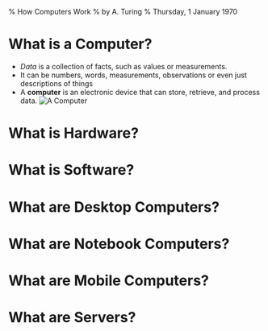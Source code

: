 % How Computers Work
% by A. Turing
% Thursday, 1 January 1970

# What is a Computer?
- *Data* is a collection of facts, such as values or measurements.
- It can be numbers, words, measurements, observations or even just descriptions of things
- A **computer** is an electronic device that can store, retrieve, and process data.
![A Computer](http://www.buffalocomputerconsulting.com/images/computer.jpg)

# What is Hardware?

# What is Software?

# What are Desktop Computers?

# What are Notebook Computers?

# What are Mobile Computers?

# What are Servers?

# 
